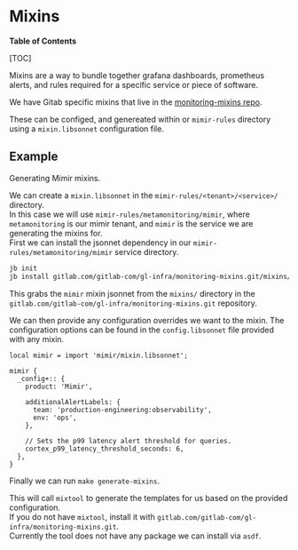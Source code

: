 # Mixins

**Table of Contents**

[TOC]

Mixins are a way to bundle together grafana dashboards, prometheus alerts, and rules required for a specific service or piece of software.

We have Gitab specific mixins that live in the [monitoring-mixins repo](https://gitlab.com/gitlab-com/gl-infra/monitoring-mixins/-/tree/main).

These can be configed, and genereated within or `mimir-rules` directory using a `mixin.libsonnet` configuration file.

## Example

Generating Mimir mixins.

We can create a `mixin.libsonnet` in the `mimir-rules/<tenant>/<service>/` directory.\
In this case we will use `mimir-rules/metamonitoring/mimir`, where `metamonitoring` is our mimir tenant, and `mimir` is the service we are generating the mixins for.\
First we can install the jsonnet dependency in our `mimir-rules/metamonitoring/mimir` service directory.

```bash
jb init
jb install gitlab.com/gitlab-com/gl-infra/monitoring-mixins.git/mixins/mimir@main
```

This grabs the `mimir` mixin jsonnet from the `mixins/` directory in the `gitlab.com/gitlab-com/gl-infra/monitoring-mixins.git` repository.

We can then provide any configuration overrides we want to the mixin. The configuration options can be found in the `config.libsonnet` file provided with any mixin.

```jsonnet
local mimir = import 'mimir/mixin.libsonnet';

mimir {
  _config+:: {
    product: 'Mimir',

    additionalAlertLabels: {
      team: 'production-engineering:observability',
      env: 'ops',
    },

    // Sets the p99 latency alert threshold for queries.
    cortex_p99_latency_threshold_seconds: 6,
  },
}
```

Finally we can run `make generate-mixins`.

This will call `mixtool` to generate the templates for us based on the provided configuration.\
If you do not have `mixtool`, install it with `gitlab.com/gitlab-com/gl-infra/monitoring-mixins.git`.\
Currently the tool does not have any package we can install via `asdf`.
